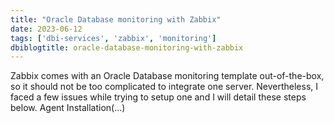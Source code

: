 ```yaml
---
title: "Oracle Database monitoring with Zabbix"
date: 2023-06-12
tags: ['dbi-services', 'zabbix', 'monitoring']
dbiblogtitle: oracle-database-monitoring-with-zabbix
---
```

Zabbix comes with an Oracle Database monitoring template out-of-the-box, so it should not be too complicated to integrate one server. Nevertheless, I faced a few issues while trying to setup one and I will detail these steps below. Agent Installation(…)